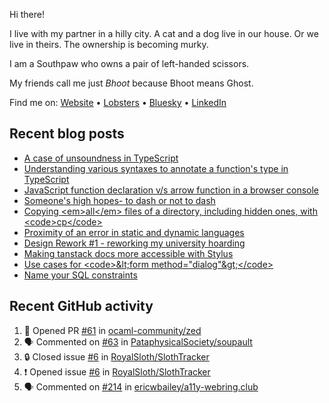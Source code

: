 Hi there!

I live with my partner in a hilly city. A cat and a dog live in our house. Or we live in theirs. The ownership is becoming murky.

I am a Southpaw who owns a pair of left-handed scissors.

My friends call me just *Bhoot* because Bhoot means Ghost.

Find me on: [Website](https://bhoot.dev) • [Lobsters](https://lobste.rs/~bhoot) • [Bluesky](https://bsky.app/profile/bhoot.dev) • [LinkedIn](https://linkedin.com/in/jbhoot)

## Recent blog posts

<!-- BLOG-POST-LIST:START -->
- [A case of unsoundness in TypeScript](/2025/typescript-usecase-over-soundness)
- [Understanding various syntaxes to annotate a function&#39;s type in
      TypeScript](/2025/typescript-function-type-syntaxes)
- [JavaScript function declaration v/s arrow function in a browser console](/2025/function-vs-arrow)
- [Someone&#39;s high hopes- to dash or not to dash](/2025/high-hopes-to-dash-or-not)
- [Copying &lt;em&gt;all&lt;/em&gt; files of a directory, including hidden ones,
      with &lt;code&gt;cp&lt;/code&gt;](/2025/cp-dot-copies-everything)
- [Proximity of an error in static and dynamic languages](/2025/proximity-of-an-error)
- [Design Rework #1 - reworking my university hoarding](/2025/ux-design-rework-1-i-love-vnsgu)
- [Making tanstack docs more accessible with Stylus](/2025/stylus-tanstack)
- [Use cases for &lt;code&gt;&amp;lt;form
      method=&quot;dialog&quot;&amp;gt;&lt;/code&gt;](/2025/form-method-dialog)
- [Name your SQL constraints](/2024/name-your-sql-constraints)
<!-- BLOG-POST-LIST:END -->

## Recent GitHub activity

<!--START_SECTION:activity-->
1. 💪 Opened PR [#61](https://github.com/ocaml-community/zed/pull/61) in [ocaml-community/zed](https://github.com/ocaml-community/zed)
2. 🗣 Commented on [#63](https://github.com/PataphysicalSociety/soupault/issues/63#issuecomment-2795741267) in [PataphysicalSociety/soupault](https://github.com/PataphysicalSociety/soupault)
3. 🔒 Closed issue [#6](https://github.com/RoyalSloth/SlothTracker/issues/6) in [RoyalSloth/SlothTracker](https://github.com/RoyalSloth/SlothTracker)
4. ❗ Opened issue [#6](https://github.com/RoyalSloth/SlothTracker/issues/6) in [RoyalSloth/SlothTracker](https://github.com/RoyalSloth/SlothTracker)
5. 🗣 Commented on [#214](https://github.com/ericwbailey/a11y-webring.club/pull/214#issuecomment-2566121992) in [ericwbailey/a11y-webring.club](https://github.com/ericwbailey/a11y-webring.club)
<!--END_SECTION:activity-->
